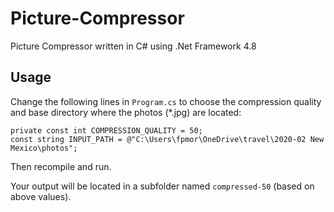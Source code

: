 # Picture-Compressor
 Picture Compressor written in C# using .Net Framework 4.8
## Usage
Change the following lines in `Program.cs` to choose the compression quality and base directory where the photos (*.jpg) are located:
```
private const int COMPRESSION_QUALITY = 50;
const string INPUT_PATH = @"C:\Users\fpmor\OneDrive\travel\2020-02 New Mexico\photos";
```
Then recompile and run.

Your output will be located in a subfolder named `compressed-50` (based on above values).
